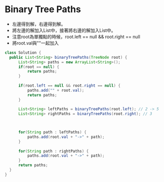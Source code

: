 # Binary Tree Paths

- 左邊得到解，右邊得到解。
- 將左邊的解加入List中，接著將右邊的解加入List中。
- 注意root為單獨點的時候，root.left == null && root.right == null
- 將root.val與""一起加入

```java
class Solution {
  public List<String> binaryTreePaths(TreeNode root) {
      List<String> paths = new ArrayList<String>();
      if(root == null) {
          return paths;
      }
      
      if(root.left == null && root.right == null) {
          paths.add("" + root.val);
          return paths;
      }
      
      List<String> leftPaths = binaryTreePaths(root.left); // 2 -> 5
      List<String> rightPaths = binaryTreePaths(root.right); // 3


      
      for(String path : leftPaths) {
          paths.add(root.val + "->" + path);
      }
      
      for(String path : rightPaths) {
          paths.add(root.val + "->" + path);
      }
      return paths;
  }
}
```